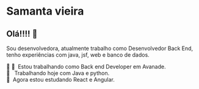 # Samanta vieira

## Olá!!!! 👋
Sou desenvolvedora, atualmente trabalho como  Desenvolvedor Back End, 
<br>tenho experiências com  java, jsf, web e banco de dados.

 :rocket: 💜&nbsp; Estou trabalhando como Back end Developer em Avanade.
 <br/>    📝 &nbsp; Trabalhando hoje com Java e python.
 <br/>    💙&nbsp; Agora estou estudando React e Angular.


